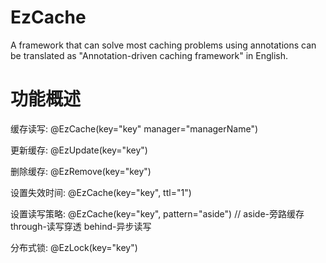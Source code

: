 # EzCache

A framework that can solve most caching problems using annotations can be translated as "Annotation-driven caching
framework" in English.

# 功能概述

缓存读写: @EzCache(key="key" manager="managerName")

更新缓存: @EzUpdate(key="key")

删除缓存: @EzRemove(key="key")

设置失效时间: @EzCache(key="key", ttl="1")

设置读写策略: @EzCache(key="key", pattern="aside") // aside-旁路缓存 through-读写穿透 behind-异步读写

分布式锁: @EzLock(key="key")




